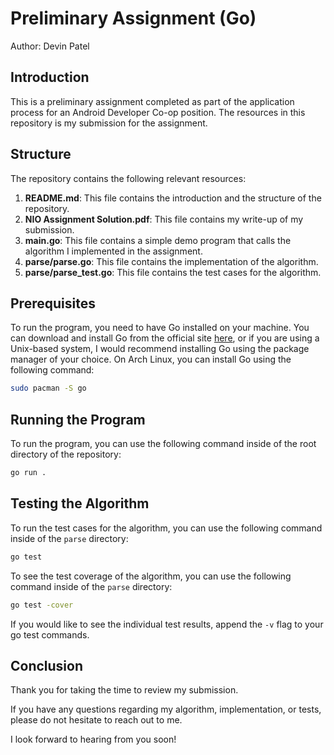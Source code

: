 # Preliminary Assignment (Go)
Author: Devin Patel
## Introduction
This is a preliminary assignment completed as part of the application process for an Android Developer Co-op position. 
The resources in this repository is my submission for the assignment.

## Structure
The repository contains the following relevant resources:
1. **README.md**: This file contains the introduction and the structure of the repository.
2. **NIO Assignment Solution.pdf**: This file contains my write-up of my submission.
3. **main.go**: This file contains a simple demo program that calls the algorithm I implemented in the assignment.
4. **parse/parse.go**: This file contains the implementation of the algorithm.
5. **parse/parse_test.go**: This file contains the test cases for the algorithm.

## Prerequisites
To run the program, you need to have Go installed on your machine. You can download and install Go from the official 
site [here](https://go.dev/dl/), or if you are using a Unix-based system, I would recommend installing Go using the 
package manager of your choice. On Arch Linux, you can install Go using the following command:
```bash
sudo pacman -S go
```

## Running the Program
To run the program, you can use the following command inside of the root directory of the repository:
```bash
go run .
```

## Testing the Algorithm
To run the test cases for the algorithm, you can use the following command inside of the `parse` directory:
```bash
go test
```

To see the test coverage of the algorithm, you can use the following command inside of the `parse` directory:
```bash
go test -cover
```

If you would like to see the individual test results, append the `-v` flag to your go test commands.

## Conclusion
Thank you for taking the time to review my submission. 

If you have any questions regarding my algorithm, implementation, or tests, please do not hesitate to reach out to me.

I look forward to hearing from you soon!